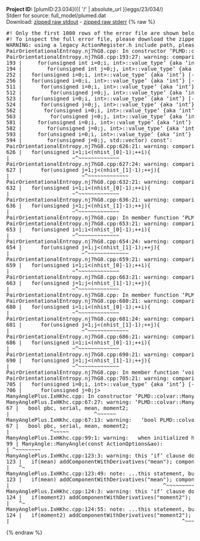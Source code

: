 **Project ID:** [plumID:23.034]({{ '/' | absolute_url }}eggs/23/034/)  
Stderr for source:  full_model/plumed.dat   
Download: [zipped raw stdout](plumed.dat.plumed.stdout.txt.zip) - [zipped raw stderr](plumed.dat.plumed.stderr.txt.zip) 
{% raw %}
<pre>
#! Only the first 1000 rows of the error file are shown below
#! To inspect the full error file, please download the zipped raw stderr file above
WARNING: using a legacy ActionRegister.h include path, please use <<#include "core/ActionRegister.h">>
PairOrientationalEntropy.nj7hG8.cpp: In constructor ‘PLMD::colvar::PairOrientationalEntropy::PairOrientationalEntropy(const PLMD::ActionOptions&)’:
PairOrientationalEntropy.nj7hG8.cpp:193:27: warning: comparison of integer expressions of different signedness: ‘unsigned int’ and ‘__gnu_cxx::__alloc_traits<std::allocator<int>, int>::value_type’ {aka ‘int’} [-Wsign-compare]
193 |     for(unsigned int i=0;i<nhist_[0];i++) {
PairOrientationalEntropy.nj7hG8.cpp:194:30: warning: comparison of integer expressions of different signedness: ‘unsigned int’ and ‘__gnu_cxx::__alloc_traits<std::allocator<int>, int>::value_type’ {aka ‘int’} [-Wsign-compare]
194 |        for(unsigned int j=0;j<nhist_[1];j++) {
PairOrientationalEntropy.nj7hG8.cpp:252:21: warning: comparison of integer expressions of different signedness: ‘unsigned int’ and ‘__gnu_cxx::__alloc_traits<std::allocator<int>, int>::value_type’ {aka ‘int’} [-Wsign-compare]
252 |   for(unsigned i=0;i<nhist_[0];++i){
PairOrientationalEntropy.nj7hG8.cpp:256:21: warning: comparison of integer expressions of different signedness: ‘unsigned int’ and ‘__gnu_cxx::__alloc_traits<std::allocator<int>, int>::value_type’ {aka ‘int’} [-Wsign-compare]
256 |   for(unsigned i=0;i<nhist_[1];++i){
PairOrientationalEntropy.nj7hG8.cpp: In member function ‘virtual void PLMD::colvar::PairOrientationalEntropy::calculate()’:
PairOrientationalEntropy.nj7hG8.cpp:511:24: warning: comparison of integer expressions of different signedness: ‘unsigned int’ and ‘__gnu_cxx::__alloc_traits<std::allocator<int>, int>::value_type’ {aka ‘int’} [-Wsign-compare]
511 |      for(unsigned i=0;i<nhist_[0];++i){
PairOrientationalEntropy.nj7hG8.cpp:512:27: warning: comparison of integer expressions of different signedness: ‘unsigned int’ and ‘__gnu_cxx::__alloc_traits<std::allocator<int>, int>::value_type’ {aka ‘int’} [-Wsign-compare]
512 |         for(unsigned j=0;j<nhist_[1];++j){
PairOrientationalEntropy.nj7hG8.cpp:523:21: warning: comparison of integer expressions of different signedness: ‘unsigned int’ and ‘__gnu_cxx::__alloc_traits<std::allocator<int>, int>::value_type’ {aka ‘int’} [-Wsign-compare]
523 |   for(unsigned i=0;i<nhist_[0];++i){
PairOrientationalEntropy.nj7hG8.cpp:524:24: warning: comparison of integer expressions of different signedness: ‘unsigned int’ and ‘__gnu_cxx::__alloc_traits<std::allocator<int>, int>::value_type’ {aka ‘int’} [-Wsign-compare]
524 |      for(unsigned j=0;j<nhist_[1];++j){
PairOrientationalEntropy.nj7hG8.cpp:562:25: warning: comparison of integer expressions of different signedness: ‘unsigned int’ and ‘__gnu_cxx::__alloc_traits<std::allocator<int>, int>::value_type’ {aka ‘int’} [-Wsign-compare]
562 |       for(unsigned i=0;i<nhist_[0];++i){
PairOrientationalEntropy.nj7hG8.cpp:563:27: warning: comparison of integer expressions of different signedness: ‘unsigned int’ and ‘__gnu_cxx::__alloc_traits<std::allocator<int>, int>::value_type’ {aka ‘int’} [-Wsign-compare]
563 |         for(unsigned j=0;j<nhist_[1];++j){
PairOrientationalEntropy.nj7hG8.cpp:581:23: warning: comparison of integer expressions of different signedness: ‘unsigned int’ and ‘__gnu_cxx::__alloc_traits<std::allocator<int>, int>::value_type’ {aka ‘int’} [-Wsign-compare]
581 |     for(unsigned i=0;i<nhist_[0];++i){
PairOrientationalEntropy.nj7hG8.cpp:582:26: warning: comparison of integer expressions of different signedness: ‘unsigned int’ and ‘__gnu_cxx::__alloc_traits<std::allocator<int>, int>::value_type’ {aka ‘int’} [-Wsign-compare]
582 |        for(unsigned j=0;j<nhist_[1];++j){
PairOrientationalEntropy.nj7hG8.cpp:593:23: warning: comparison of integer expressions of different signedness: ‘unsigned int’ and ‘__gnu_cxx::__alloc_traits<std::allocator<int>, int>::value_type’ {aka ‘int’} [-Wsign-compare]
593 |     for(unsigned i=0;i<nhist_[0];++i){
PairOrientationalEntropy.nj7hG8.cpp:594:26: warning: comparison of integer expressions of different signedness: ‘unsigned int’ and ‘__gnu_cxx::__alloc_traits<std::allocator<int>, int>::value_type’ {aka ‘int’} [-Wsign-compare]
594 |        for(unsigned j=0;j<nhist_[1];++j){
PairOrientationalEntropy.nj7hG8.cpp: In member function ‘double PLMD::colvar::PairOrientationalEntropy::integrate(PLMD::Matrix<double>, std::vector<double>) const’:
PairOrientationalEntropy.nj7hG8.cpp:626:21: warning: comparison of integer expressions of different signedness: ‘unsigned int’ and ‘int’ [-Wsign-compare]
626 |   for(unsigned i=1;i<(nhist_[0]-1);++i){
|                    ~^~~~~~~~~~~~~~
PairOrientationalEntropy.nj7hG8.cpp:627:24: warning: comparison of integer expressions of different signedness: ‘unsigned int’ and ‘int’ [-Wsign-compare]
627 |      for(unsigned j=1;j<(nhist_[1]-1);++j){
|                       ~^~~~~~~~~~~~~~
PairOrientationalEntropy.nj7hG8.cpp:632:21: warning: comparison of integer expressions of different signedness: ‘unsigned int’ and ‘int’ [-Wsign-compare]
632 |   for(unsigned i=1;i<(nhist_[0]-1);++i){
|                    ~^~~~~~~~~~~~~~
PairOrientationalEntropy.nj7hG8.cpp:636:21: warning: comparison of integer expressions of different signedness: ‘unsigned int’ and ‘int’ [-Wsign-compare]
636 |   for(unsigned j=1;j<(nhist_[1]-1);++j){
|                    ~^~~~~~~~~~~~~~
PairOrientationalEntropy.nj7hG8.cpp: In member function ‘PLMD::Vector PLMD::colvar::PairOrientationalEntropy::integrate(PLMD::Matrix<PLMD::VectorGeneric<3> >, std::vector<double>) const’:
PairOrientationalEntropy.nj7hG8.cpp:653:21: warning: comparison of integer expressions of different signedness: ‘unsigned int’ and ‘int’ [-Wsign-compare]
653 |   for(unsigned i=1;i<(nhist_[0]-1);++i){
|                    ~^~~~~~~~~~~~~~
PairOrientationalEntropy.nj7hG8.cpp:654:24: warning: comparison of integer expressions of different signedness: ‘unsigned int’ and ‘int’ [-Wsign-compare]
654 |      for(unsigned j=1;j<(nhist_[1]-1);++j){
|                       ~^~~~~~~~~~~~~~
PairOrientationalEntropy.nj7hG8.cpp:659:21: warning: comparison of integer expressions of different signedness: ‘unsigned int’ and ‘int’ [-Wsign-compare]
659 |   for(unsigned i=1;i<(nhist_[0]-1);++i){
|                    ~^~~~~~~~~~~~~~
PairOrientationalEntropy.nj7hG8.cpp:663:21: warning: comparison of integer expressions of different signedness: ‘unsigned int’ and ‘int’ [-Wsign-compare]
663 |   for(unsigned j=1;j<(nhist_[1]-1);++j){
|                    ~^~~~~~~~~~~~~~
PairOrientationalEntropy.nj7hG8.cpp: In member function ‘PLMD::Tensor PLMD::colvar::PairOrientationalEntropy::integrate(PLMD::Matrix<PLMD::TensorGeneric<3, 3> >, std::vector<double>) const’:
PairOrientationalEntropy.nj7hG8.cpp:680:21: warning: comparison of integer expressions of different signedness: ‘unsigned int’ and ‘int’ [-Wsign-compare]
680 |   for(unsigned i=1;i<(nhist_[0]-1);++i){
|                    ~^~~~~~~~~~~~~~
PairOrientationalEntropy.nj7hG8.cpp:681:24: warning: comparison of integer expressions of different signedness: ‘unsigned int’ and ‘int’ [-Wsign-compare]
681 |      for(unsigned j=1;j<(nhist_[1]-1);++j){
|                       ~^~~~~~~~~~~~~~
PairOrientationalEntropy.nj7hG8.cpp:686:21: warning: comparison of integer expressions of different signedness: ‘unsigned int’ and ‘int’ [-Wsign-compare]
686 |   for(unsigned i=1;i<(nhist_[0]-1);++i){
|                    ~^~~~~~~~~~~~~~
PairOrientationalEntropy.nj7hG8.cpp:690:21: warning: comparison of integer expressions of different signedness: ‘unsigned int’ and ‘int’ [-Wsign-compare]
690 |   for(unsigned j=1;j<(nhist_[1]-1);++j){
|                    ~^~~~~~~~~~~~~~
PairOrientationalEntropy.nj7hG8.cpp: In member function ‘void PLMD::colvar::PairOrientationalEntropy::outputGofr(PLMD::Matrix<double>, const char*)’:
PairOrientationalEntropy.nj7hG8.cpp:705:21: warning: comparison of integer expressions of different signedness: ‘unsigned int’ and ‘__gnu_cxx::__alloc_traits<std::allocator<int>, int>::value_type’ {aka ‘int’} [-Wsign-compare]
705 |   for(unsigned i=0;i<nhist_[0];++i){
PairOrientationalEntropy.nj7hG8.cpp:706:24: warning: comparison of integer expressions of different signedness: ‘unsigned int’ and ‘__gnu_cxx::__alloc_traits<std::allocator<int>, int>::value_type’ {aka ‘int’} [-Wsign-compare]
706 |      for(unsigned j=0;j<nhist_[1];++j){
WARNING: using a legacy ActionRegister.h include path, please use <<#include "core/ActionRegister.h">>
ManyAnglePlus.IxHKhc.cpp: In constructor ‘PLMD::colvar::ManyAngle::ManyAngle(const PLMD::ActionOptions&)’:
ManyAnglePlus.IxHKhc.cpp:67:27: warning: ‘PLMD::colvar::ManyAngle::moment2’ will be initialized after [-Wreorder]
67 |   bool pbc, serial, mean, moment2;
|                           ^~~~~~~
ManyAnglePlus.IxHKhc.cpp:67:13: warning:   ‘bool PLMD::colvar::ManyAngle::serial’ [-Wreorder]
67 |   bool pbc, serial, mean, moment2;
|             ^~~~~~
ManyAnglePlus.IxHKhc.cpp:99:1: warning:   when initialized here [-Wreorder]
99 | ManyAngle::ManyAngle(const ActionOptions&ao):
| ^~~~~~~~~
ManyAnglePlus.IxHKhc.cpp:123:3: warning: this ‘if’ clause does not guard... [-Wmisleading-indentation]
123 |   if(mean) addComponentWithDerivatives("mean"); componentIsNotPeriodic("mean"); moments[0]=getPntrToComponent("mean"); // (Z)
|   ^~
ManyAnglePlus.IxHKhc.cpp:123:49: note: ...this statement, but the latter is misleadingly indented as if it were guarded by the ‘if’
123 |   if(mean) addComponentWithDerivatives("mean"); componentIsNotPeriodic("mean"); moments[0]=getPntrToComponent("mean"); // (Z)
|                                                 ^~~~~~~~~~~~~~~~~~~~~~
ManyAnglePlus.IxHKhc.cpp:124:3: warning: this ‘if’ clause does not guard... [-Wmisleading-indentation]
124 |   if(moment2) addComponentWithDerivatives("moment2"); componentIsNotPeriodic("moment2"); moments[1]=getPntrToComponent("moment2"); // (Z)
|   ^~
ManyAnglePlus.IxHKhc.cpp:124:55: note: ...this statement, but the latter is misleadingly indented as if it were guarded by the ‘if’
124 |   if(moment2) addComponentWithDerivatives("moment2"); componentIsNotPeriodic("moment2"); moments[1]=getPntrToComponent("moment2"); // (Z)
|                                                       ^~~~~~~~~~~~~~~~~~~~~~
</pre>
{% endraw %}
